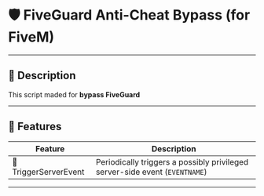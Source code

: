 # 🛡️ FiveGuard Anti-Cheat Bypass (for FiveM)

---

## 📌 Description

This script maded for **bypass FiveGuard**

---

## 🧬 Features

| Feature              | Description                                                                 |
|----------------------|-----------------------------------------------------------------------------|
| 🔁 TriggerServerEvent | Periodically triggers a possibly privileged server-side event (`EVENTNAME`) |


---
